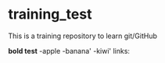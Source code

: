 # training_test
This is a training repository to learn git/GitHub

**bold test**
-apple
-banana'
-kiwi'
links:
